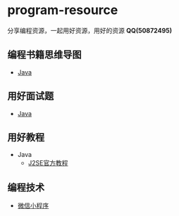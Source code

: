# program-resource
分享编程资源，一起用好资源，用好的资源 **QQ(50872495)**

## 编程书籍思维导图
* [Java](program-book/java.md)

## 用好面试题
* [Java](program-interview/java-baidu-200.md)

## 用好教程
* Java
   * [J2SE官方教程](program-blog/java-oracle-learn-path.md)

## 编程技术
* [微信小程序](program-tool/weixin-app.md)